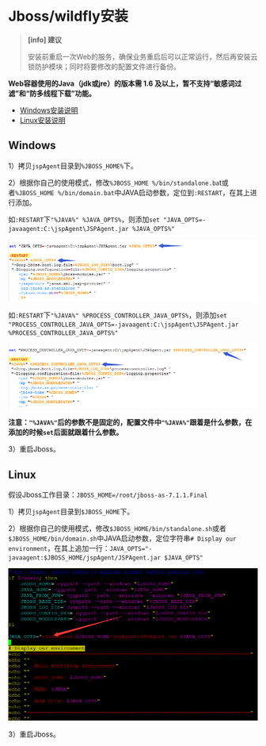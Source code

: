 # Jboss/wildfly安装
>**[info] 建议**
>
>安装前重启一次Web的服务，确保业务重启后可以正常运行，然后再安装云锁防护模块；同时将要修改的配置文件进行备份。

**Web容器使用的Java（jdk或jre）的版本需 1.6 及以上，暂不支持“敏感词过滤”和“防多线程下载”功能。**

- [Windows安装说明](#windows)
- [Linux安装说明](#linux)

## Windows

1）拷贝`jspAgent`目录到`%JBOSS_HOME%`下。

2）根据你自己的使用模式，修改`%JBOSS_HOME %/bin/standalone.ba`t或者`%JBOSS_HOME %/bin/domain.bat`中JAVA启动参数，定位到`:RESTART`，在其上进行添加。

如`:RESTART`下`"%JAVA%" %JAVA_OPTS%`，则添加`set "JAVA_OPTS=-javaagent:C:\jspAgent\JSPAgent.jar %JAVA_OPTS%"`


![](/assets/JbossW01.png)

如`:RESTART`下`"%JAVA%" %PROCESS_CONTROLLER_JAVA_OPTS%`，则添加`set "PROCESS_CONTROLLER_JAVA_OPTS=-javaagent:C:\jspAgent\JSPAgent.jar %PROCESS_CONTROLLER_JAVA_OPTS%"`


![](/assets/JbossW02.png)

**注意：`"%JAVA%"`后的参数不是固定的，配置文件中`"%JAVA%"`跟着是什么参数，在添加的时候`set`后面就跟着什么参数。**

3）重启Jboss。

## Linux

假设Jboss工作目录：`JBOSS_HOME=/root/jboss-as-7.1.1.Final`

1）拷贝`jspAgent`目录到`$JBOSS_HOME`下。

2）根据你自己的使用模式，修改`$JBOSS_HOME/bin/standalone.sh`或者 `$JBOSS_HOME/bin/domain.sh`中JAVA启动参数，定位字符串`# Display our environment`，在其上追加一行：`JAVA_OPTS="-javaagent:$JBOSS_HOME/jspAgent/JSPAgent.jar $JAVA_OPTS"`

![](/assets/JbossL.png)

3）重启Jboss。



